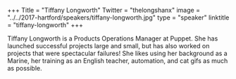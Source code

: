 +++
Title = "Tiffany Longworth"
Twitter = "thelongshanx"
image = "../../2017-hartford/speakers/tiffany-longworth.jpg"
type = "speaker"
linktitle = "tiffany-longworth"
+++

Tiffany Longworth is a Products Operations Manager at Puppet. She has launched successful projects large and small, but has also worked on projects that were spectacular failures! She likes using her background as a Marine, her training as an English teacher, automation, and cat gifs as much as possible.
